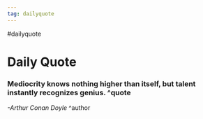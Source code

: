 ```yaml
---
tag: dailyquote
---
```


#dailyquote

# Daily Quote

### Mediocrity knows nothing higher than itself, but talent instantly recognizes genius. ^quote
*-Arthur Conan Doyle* ^author
